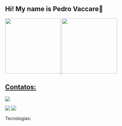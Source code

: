 ## Hi! My name is Pedro Vaccare👋

<div>
<a href="https://github.com/seu-usuário-aqui">
<img loading="lazy" height="180em" src="https://github-readme-stats.vercel.app/api/top-langs/?username=pevawinto&layout=compact&langs_count=7&theme=dracula"/>
<img loading="lazy" height="180em" src="https://github-readme-stats.vercel.app/api?username=pevawinto&show_icons=true&theme=dracula&include_all_commits=true&count_private=true"/>
</div>
          
## Contatos:

<div>
<a href="https://instagram.com/vaccare" target="_blank"><img loading="lazy" src="https://img.shields.io/badge/-Instagram-%23E4405F?style=for-the-badge&logo=instagram&logoColor=white" target="_blank"></a>

          
<a href = "mailto:contato@winto.dev"><img loading="lazy" src="https://img.shields.io/badge/Gmail-D14836?style=for-the-badge&logo=gmail&logoColor=white" target="_blank"></a>
<a href="https://linkedin.com/in/pedrovaccare/" target="_blank"><img loading="lazy" src="https://img.shields.io/badge/-LinkedIn-%230077B5?style=for-the-badge&logo=linkedin&logoColor=white" target="_blank"></a>   
</div>

Tecnologias:




